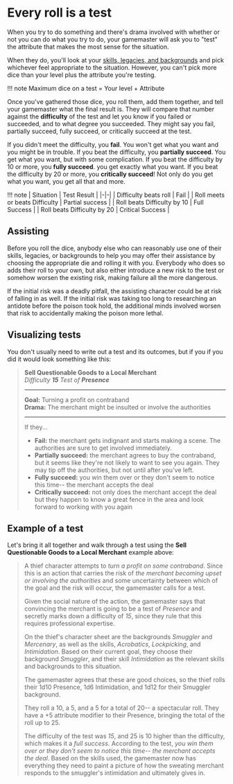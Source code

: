 # Every roll is a test
When you try to do something and there's drama involved with whether or not you can do what you try to do, your gamemaster will ask you to "test" the attribute that makes the most sense for the situation. 

When they do, you'll look at your [skills, legacies, and backgrounds](../character/backgrounds.md) and pick whichever feel appropriate to the situation. However, you can't pick more dice than your level plus the attribute you're testing.

!!! note
    Maximum dice on a test =  Your level + Attribute

Once you've gathered those dice, you roll them, add them together, and tell your gamemaster what the final result is. They will compare that number against the **difficulty** of the test and let you know if you failed or succeeded, and to what degree you succeeded. They might say you fail, partially succeed, fully succeed, or critically succeed at the test.

If you didn't meet the difficulty, you **fail**. You won't get what you want and you might be in trouble. If you beat the difficulty, you **partially succeed**. You get what you want, but with some complication. If you beat the difficulty by 10 or more, you **fully succeed**. you get exactly what you want. If you beat the difficulty by 20 or more, you **critically succeed**! Not only do you get what you want, you get all that and more.

!!! note
    | Situation | Test Result |
    |-|-|
    | Difficulty beats roll | Fail |
    | Roll meets or beats Difficulty |  Partial success |
    | Roll beats Difficulty by 10 | Full Success |
    | Roll beats Difficulty by 20 | Critical Success |

## Assisting

Before you roll the dice, anybody else who can reasonably use one of their skills, legacies, or backgrounds to help you may offer their assistance by choosing the appropriate die and rolling it with you. Everybody who does so adds their roll to your own, but also either introduce a new risk to the test or somehow worsen the existing risk, making failure all the more dangerous.

If the initial risk was a deadly pitfall, the assisting character could be at risk of falling in as well. If the initial risk was taking too long to researching an antidote before the poison took hold, the additional minds involved worsen that risk to accidentally making the poison more lethal.


## Visualizing tests
You don't usually need to write out a test and its outcomes, but if you if you did it would look something like this:

>  **Sell Questionable Goods to a Local Merchant**<br/>
>  _Difficulty **15** Test of **Presence**_
>  ****
>  **Goal:** Turning a profit on contraband<br/>
>  **Drama:** The merchant might be insulted or involve the authorities
>  ****
>  If they...
>  
>  * **Fail:** the merchant gets indignant and starts making a scene. The authorities are sure to get involved immediately.
>  * **Partially succeed:** the merchant agrees to buy the contraband, but it seems like they're not likely to want to see you again. They may tip off the authorities, but not until after you've left.
>  * **Fully succeed:** you win them over or they don't seem to notice this time-- the merchant accepts the deal
>  * **Critically succeed:** not only does the merchant accept the deal but they happen to know a great fence in the area and look forward to working with you again


## Example of a test

Let's bring it all together and walk through a test using the **Sell Questionable Goods to a Local Merchant** example above:

> A thief character attempts to _turn a profit on some contraband_. Since this is an action that carries the risk of _the merchant becoming upset or involving the authorities_ and some uncertainty between which of the goal and the risk will occur, the gamemaster calls for a test.
>
> Given the social nature of the action, the gamemaster says that convincing the merchant is going to be a test of _Presence_ and secretly marks down a difficulty of _15_, since they rule that this requires professional expertise.
>
> On the thief's character sheet are the backgrounds _Smuggler_ and _Mercenary_, as well as the skills, _Acrobatics_, _Lockpicking_, and _Intimidation_. Based on their current goal, they choose their background _Smuggler_, and their skill _Intimidation_ as the relevant skills and backgrounds to this situation.
>
> The gamemaster agrees that these are good choices, so the thief rolls their 1d10 Presence, 1d6 Intimidation, and 1d12 for their Smuggler background.
>
> They roll a 10, a 5, and a 5 for a total of 20--  a spectacular roll. They have a +5 attribute modifier to their Presence, bringing the total of the roll up to 25.
>
> The difficulty of the test was _15_, and 25 is 10 higher than the difficulty, which makes it a _full success_. According to the test, _you win them over or they don't seem to notice this time-- the merchant accepts the deal_. Based on the skills used, the gamemaster now has everything they need to paint a picture of how the sweating merchant responds to the smuggler's intimidation and ultimately gives in.

